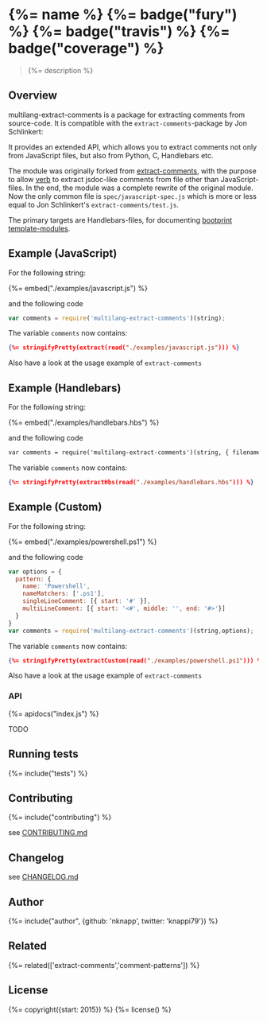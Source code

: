 # {%= name %} {%= badge("fury") %} {%= badge("travis") %} {%= badge("coverage") %}

> {%= description %}

## Overview

multilang-extract-comments is a package for extracting comments from source-code. It is compatible with the
`extract-comments`-package by Jon Schlinkert:

It provides an extended API, which allows you to extract comments not only from JavaScript
files, but also from Python, C, Handlebars etc.

The module was originally forked from [extract-comments](https://github.com/jonschlinkert/extract-comments),
with the purpose to allow [verb](https://github.com/verbose/verb) to extract jsdoc-like comments from file
other than JavaScript-files. In the end, the module was a complete rewrite of the original module. Now the only
common file is `spec/javascript-spec.js` which is more or less equal to Jon Schlinkert's
`extract-comments/test.js`.

The primary targets are Handlebars-files, for documenting
[bootprint template-modules](https://github.com/nknapp/bootprint).

## Example (JavaScript)

For the following string:

{%= embed("./examples/javascript.js") %}

and the following code

```js
var comments = require('multilang-extract-comments')(string);
```

The variable `comments` now contains:

```json
{%= stringifyPretty(extract(read("./examples/javascript.js"))) %}
```

Also have a look at the usage example of `extract-comments`


## Example (Handlebars)

For the following string:

{%= embed("./examples/handlebars.hbs") %}

and the following code

```hbs
var comments = require('multilang-extract-comments')(string, { filename: 'handlebars.hbs'});
```

The variable `comments` now contains:

```json
{%= stringifyPretty(extractHbs(read("./examples/handlebars.hbs"))) %}
```

## Example (Custom)

For the following string:

{%= embed("./examples/powershell.ps1") %}

and the following code

```js
var options = {
  pattern: {
    name: 'Powershell',
    nameMatchers: ['.ps1'],
    singleLineComment: [{ start: '#' }],
    multiLineComment: [{ start: '<#', middle: '', end: '#>'}]
  }
}
var comments = require('multilang-extract-comments')(string,options);
```

The variable `comments` now contains:

```json
{%= stringifyPretty(extractCustom(read("./examples/powershell.ps1"))) %}
```

Also have a look at the usage example of `extract-comments`



### API

{%= apidocs("index.js") %}

TODO

## Running tests
{%= include("tests") %}

## Contributing
{%= include("contributing") %}

see [CONTRIBUTING.md](./CONTRIBUTING.md)

## Changelog

see [CHANGELOG.md](./CHANGELOG.md)

## Author
{%= include("author", {github: 'nknapp', twitter: 'knappi79'}) %}

## Related

{%= related(['extract-comments','comment-patterns']) %}


## License
{%= copyright({start: 2015}) %}
{%= license() %}
